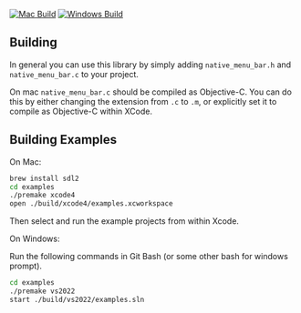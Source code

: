 
[![Mac Build](https://github.com/thomashope/native-menu-bar/actions/workflows/mac-build.yml/badge.svg)](https://github.com/thomashope/native-menu-bar/actions/workflows/mac-build.yml) [![Windows Build](https://github.com/thomashope/native-menu-bar/actions/workflows/windows-build.yaml/badge.svg)](https://github.com/thomashope/native-menu-bar/actions/workflows/windows-build.yaml)

## Building

In general you can use this library by simply adding `native_menu_bar.h` and `native_menu_bar.c` to your project.

On mac `native_menu_bar.c` should be compiled as Objective-C. You can do this by either changing the extension from `.c` to `.m`, or explicitly set it to compile as Objective-C within XCode.

## Building Examples

On Mac:

```sh
brew install sdl2
cd examples
./premake xcode4
open ./build/xcode4/examples.xcworkspace
```

Then select and run the example projects from within Xcode.

On Windows:

Run the following commands in Git Bash (or some other bash for windows prompt).

```sh
cd examples
./premake vs2022
start ./build/vs2022/examples.sln
```